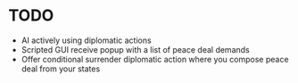# TODO
* AI actively using diplomatic actions 
* Scripted GUI receive popup with a list of peace deal demands
* Offer conditional surrender diplomatic action where you compose peace deal from your states